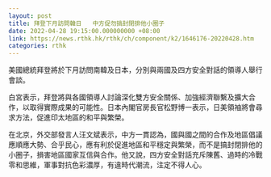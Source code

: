 ```yaml
---
layout: post
title: 拜登下月訪問韓日   中方促勿搞封閉排他小圈子
date: 2022-04-28 19:15:00.000000000 +08:00
link: https://news.rthk.hk/rthk/ch/component/k2/1646176-20220428.htm
categories: rthk
---
```


美國總統拜登將於下月訪問南韓及日本，分別與兩國及四方安全對話的領導人舉行會談。

白宮表示，拜登將與各國領導人討論深化雙方安全關係、加強經濟聯繫及擴大合作，以取得實際成果的可能性。日本內閣官房長官松野博一表示，日美領袖將會尋求方法，促進印太地區的和平與繁榮。

在北京，外交部發言人汪文斌表示，中方一貫認為，國與國之間的合作及地區倡議應順應大勢、合乎民心，應有利於促進地區和平穩定與繁榮，而不是搞封閉排他的小圈子，損害地區國家互信與合作。他又說，四方安全對話充斥陳舊、過時的冷戰零和思維，軍事對抗色彩濃厚，有違時代潮流，注定不得人心。
